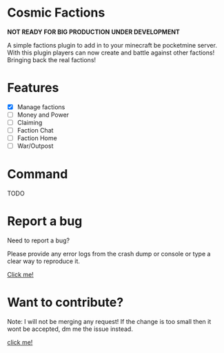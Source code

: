 # Cosmic Factions

**NOT READY FOR BIG PRODUCTION**
**UNDER DEVELOPMENT**

A simple factions plugin to add in to your minecraft be pocketmine server. With this plugin players can now create and battle against other factions! Bringing back the real factions!

# Features

- [x] Manage factions
- [ ] Money and Power
- [ ] Claiming
- [ ] Faction Chat
- [ ] Faction Home
- [ ] War/Outpost

# Command

TODO

# Report a bug

Need to report a bug?

Please provide any error logs from the crash dump or console or type a clear way to reproduce it.

[Click me!](https://github.com/Terpz710/AntiAltAccounts/issues/new)

# Want to contribute?

Note: I will not be merging any request! If the change is too small then it wont be accepted, dm me the issue instead.

[click me!](https://github.com/Terpz710/AntiAltAccounts/pulls)
